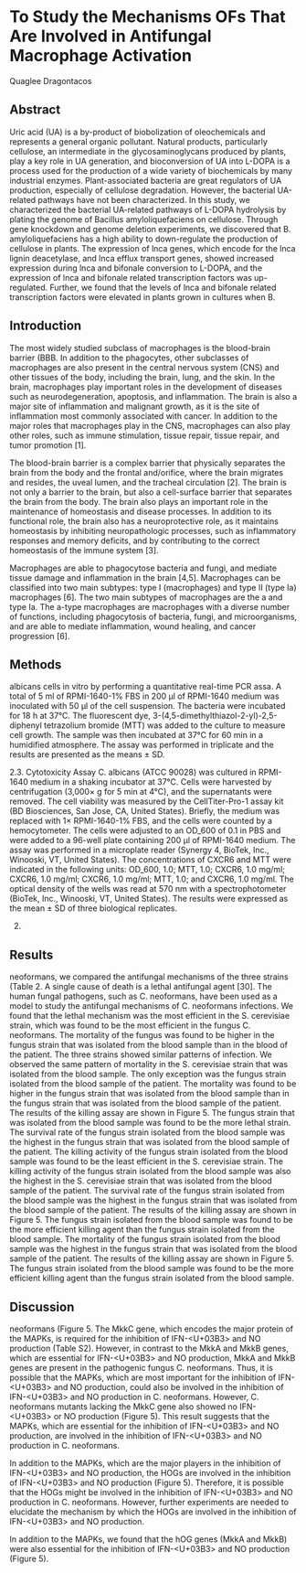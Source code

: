 # To Study the Mechanisms OFs That Are Involved in Antifungal Macrophage Activation
Quaglee Dragontacos


## Abstract
Uric acid (UA) is a by-product of biobolization of oleochemicals and represents a general organic pollutant. Natural products, particularly cellulose, an intermediate in the glycosaminoglycans produced by plants, play a key role in UA generation, and bioconversion of UA into L-DOPA is a process used for the production of a wide variety of biochemicals by many industrial enzymes. Plant-associated bacteria are great regulators of UA production, especially of cellulose degradation. However, the bacterial UA-related pathways have not been characterized. In this study, we characterized the bacterial UA-related pathways of L-DOPA hydrolysis by plating the genome of Bacillus amyloliquefaciens on cellulose. Through gene knockdown and genome deletion experiments, we discovered that B. amyloliquefaciens has a high ability to down-regulate the production of cellulose in plants. The expression of lnca genes, which encode for the lnca lignin deacetylase, and lnca efflux transport genes, showed increased expression during lnca and bifonale conversion to L-DOPA, and the expression of lnca and bifonale related transcription factors was up-regulated. Further, we found that the levels of lnca and bifonale related transcription factors were elevated in plants grown in cultures when B.


## Introduction
The most widely studied subclass of macrophages is the blood-brain barrier (BBB. In addition to the phagocytes, other subclasses of macrophages are also present in the central nervous system (CNS) and other tissues of the body, including the brain, lung, and the skin. In the brain, macrophages play important roles in the development of diseases such as neurodegeneration, apoptosis, and inflammation. The brain is also a major site of inflammation and malignant growth, as it is the site of inflammation most commonly associated with cancer. In addition to the major roles that macrophages play in the CNS, macrophages can also play other roles, such as immune stimulation, tissue repair, tissue repair, and tumor promotion [1].

The blood-brain barrier is a complex barrier that physically separates the brain from the body and the frontal and/orifice, where the brain migrates and resides, the uveal lumen, and the tracheal circulation [2]. The brain is not only a barrier to the brain, but also a cell-surface barrier that separates the brain from the body. The brain also plays an important role in the maintenance of homeostasis and disease processes. In addition to its functional role, the brain also has a neuroprotective role, as it maintains homeostasis by inhibiting neuropathologic processes, such as inflammatory responses and memory deficits, and by contributing to the correct homeostasis of the immune system [3].

Macrophages are able to phagocytose bacteria and fungi, and mediate tissue damage and inflammation in the brain [4,5]. Macrophages can be classified into two main subtypes: type I (macrophages) and type II (type Ia) macrophages [6]. The two main subtypes of macrophages are the a and type Ia. The a-type macrophages are macrophages with a diverse number of functions, including phagocytosis of bacteria, fungi, and microorganisms, and are able to mediate inflammation, wound healing, and cancer progression [6].


## Methods
albicans cells in vitro by performing a quantitative real-time PCR assa. A total of 5 ml of RPMI-1640-1% FBS in 200 µl of RPMI-1640 medium was inoculated with 50 µl of the cell suspension. The bacteria were incubated for 18 h at 37°C. The fluorescent dye, 3-(4,5-dimethylthiazol-2-yl)-2,5-diphenyl tetrazolium bromide (MTT) was added to the culture to measure cell growth. The sample was then incubated at 37°C for 60 min in a humidified atmosphere. The assay was performed in triplicate and the results are presented as the means ± SD.

2.3. Cytotoxicity Assay
C. albicans (ATCC 90028) was cultured in RPMI-1640 medium in a shaking incubator at 37°C. Cells were harvested by centrifugation (3,000× g for 5 min at 4°C), and the supernatants were removed. The cell viability was measured by the CellTiter-Pro-1 assay kit (BD Biosciences, San Jose, CA, United States). Briefly, the medium was replaced with 1× RPMI-1640-1% FBS, and the cells were counted by a hemocytometer. The cells were adjusted to an OD_600 of 0.1 in PBS and were added to a 96-well plate containing 200 µl of RPMI-1640 medium. The assay was performed in a microplate reader (Synergy 4, BioTek, Inc., Winooski, VT, United States). The concentrations of CXCR6 and MTT were indicated in the following units: OD_600, 1.0; MTT, 1.0; CXCR6, 1.0 mg/ml; CXCR6, 1.0 mg/ml; CXCR6, 1.0 mg/ml; MTT, 1.0; and CXCR6, 1.0 mg/ml. The optical density of the wells was read at 570 nm with a spectrophotometer (BioTek, Inc., Winooski, VT, United States). The results were expressed as the mean ± SD of three biological replicates.

2.


## Results
neoformans, we compared the antifungal mechanisms of the three strains (Table 2. A single cause of death is a lethal antifungal agent [30]. The human fungal pathogens, such as C. neoformans, have been used as a model to study the antifungal mechanisms of C. neoformans infections. We found that the lethal mechanism was the most efficient in the S. cerevisiae strain, which was found to be the most efficient in the fungus C. neoformans. The mortality of the fungus was found to be higher in the fungus strain that was isolated from the blood sample than in the blood of the patient. The three strains showed similar patterns of infection. We observed the same pattern of mortality in the S. cerevisiae strain that was isolated from the blood sample. The only exception was the fungus strain isolated from the blood sample of the patient. The mortality was found to be higher in the fungus strain that was isolated from the blood sample than in the fungus strain that was isolated from the blood sample of the patient. The results of the killing assay are shown in Figure 5. The fungus strain that was isolated from the blood sample was found to be the more lethal strain. The survival rate of the fungus strain isolated from the blood sample was the highest in the fungus strain that was isolated from the blood sample of the patient. The killing activity of the fungus strain isolated from the blood sample was found to be the least efficient in the S. cerevisiae strain. The killing activity of the fungus strain isolated from the blood sample was also the highest in the S. cerevisiae strain that was isolated from the blood sample of the patient. The survival rate of the fungus strain isolated from the blood sample was the highest in the fungus strain that was isolated from the blood sample of the patient. The results of the killing assay are shown in Figure 5. The fungus strain isolated from the blood sample was found to be the more efficient killing agent than the fungus strain isolated from the blood sample. The mortality of the fungus strain isolated from the blood sample was the highest in the fungus strain that was isolated from the blood sample of the patient. The results of the killing assay are shown in Figure 5. The fungus strain isolated from the blood sample was found to be the more efficient killing agent than the fungus strain isolated from the blood sample.


## Discussion
neoformans (Figure 5. The MkkC gene, which encodes the major protein of the MAPKs, is required for the inhibition of IFN-<U+03B3> and NO production (Table S2). However, in contrast to the MkkA and MkkB genes, which are essential for IFN-<U+03B3> and NO production, MkkA and MkkB genes are present in the pathogenic fungus C. neoformans. Thus, it is possible that the MAPKs, which are most important for the inhibition of IFN-<U+03B3> and NO production, could also be involved in the inhibition of IFN-<U+03B3> and NO production in C. neoformans. However, C. neoformans mutants lacking the MkkC gene also showed no IFN-<U+03B3> or NO production (Figure 5). This result suggests that the MAPKs, which are essential for the inhibition of IFN-<U+03B3> and NO production, are involved in the inhibition of IFN-<U+03B3> and NO production in C. neoformans.

In addition to the MAPKs, which are the major players in the inhibition of IFN-<U+03B3> and NO production, the HOGs are involved in the inhibition of IFN-<U+03B3> and NO production (Figure 5). Therefore, it is possible that the HOGs might be involved in the inhibition of IFN-<U+03B3> and NO production in C. neoformans. However, further experiments are needed to elucidate the mechanism by which the HOGs are involved in the inhibition of IFN-<U+03B3> and NO production.

In addition to the MAPKs, we found that the hOG genes (MkkA and MkkB) were also essential for the inhibition of IFN-<U+03B3> and NO production (Figure 5).

